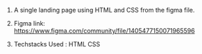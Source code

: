 1. A single landing page using HTML and CSS from the figma file.

2. Figma link: https://www.figma.com/community/file/1405477150071965596

3. Techstacks Used : 
HTML
CSS 



